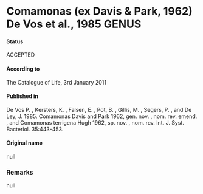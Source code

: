 # Comamonas (ex Davis & Park, 1962) De Vos et al., 1985 GENUS

#### Status
ACCEPTED

#### According to
The Catalogue of Life, 3rd January 2011

#### Published in
De Vos P. , Kersters, K. , Falsen, E. , Pot, B. , Gillis, M. , Segers, P. , and De Ley, J. 1985. Comamonas Davis and Park 1962, gen. nov. , nom. rev. emend. , and Comamonas terrigena Hugh 1962, sp. nov. , nom. rev. Int. J. Syst. Bacteriol. 35:443-453.

#### Original name
null

### Remarks
null